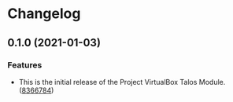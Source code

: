 # Changelog

## 0.1.0 (2021-01-03)


### Features

* This is the initial release of the Project VirtualBox Talos Module. ([8366784](https://www.github.com/masoudbahar/terraform-virtualbox-talos/commit/83667843c2bfbb547fa1f45a0ed88f4a33faf356))
